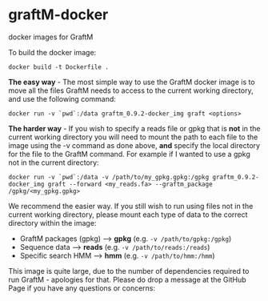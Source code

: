 # graftM-docker
docker images for GraftM

To build the docker image:
```
docker build -t Dockerfile .
```

**The easy way** - The most simple way to use the GraftM docker image is to  move all the files GraftM needs to access to the current working directory, and use the following command:

```docker run -v `pwd`:/data graftm_0.9.2-docker_img graft <options>```

**The harder way** - If you wish to specify a reads file or gpkg that is **not** in the current working directory you will need to mount the path to each file to the image using the -v command as done above, **and** specify the local directory for the file to the GraftM command. For example if I wanted to use a gpkg not in the current directory:

```docker run -v `pwd`:/data -v /path/to/my_gpkg.gpkg:/gpkg graftm_0.9.2-docker_img graft --forward <my_reads.fa> --graftm_package /gpkg/<my_gpkg.gpkg>```

We recommend the easier way.
If you still wish to run using files not in the current working directory, please mount each type of data to the correct directory within the image:
* GraftM packages (gpkg) --> **gpkg** (e.g. ```-v /path/to/gpkg:/gpkg```)
* Sequence data --> **reads** (e.g. ```-v /path/to/reads:/reads```)
* Specific search HMM  --> **hmm** (e.g. ```-v /path/to/hmm:/hmm```)

This image is quite large, due to the number of dependencies required to run GraftM - apologies for that. Please do drop a message at the GitHub Page if you have any questions or concerns: 

